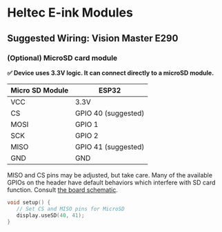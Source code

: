 # Heltec E-ink Modules
## Suggested Wiring: Vision Master E290
### (Optional) MicroSD card module
**✅ Device uses 3.3V logic. It can connect directly to a microSD module.**

 Micro SD Module    | ESP32
 -------------------|-------
 VCC                | 3.3V
 CS                 | GPIO 40 (suggested)
 MOSI               | GPIO 1
 SCK                | GPIO 2
 MISO               | GPIO 41 (suggested) 
 GND                | GND

MISO and CS pins may be adjusted, but take care. Many of the available GPIOs on the header have default behaviors which interfere with SD card function. Consult [the board schematic](/docs/Datasheets/HTVME290Schematic.pdf).

 ```cpp
void setup() {
    // Set CS and MISO pins for MicroSD
    display.useSD(40, 41);
}
```